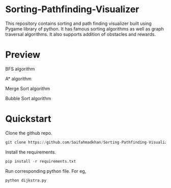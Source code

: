 # Sorting-Pathfinding-Visualizer
This repository contains sorting and path finding visualizer built using Pygame library of python. It has famous sorting algorithms as well as graph traversal algorithms. It also supports addition of obstacles and rewards.

# Preview
BFS algorithm

A* algorithm

Merge Sort algorithm

Bubble Sort algorithm

# Quickstart
Clone the github repo.
```python
git clone https://github.com/Saifahmadkhan/Sorting-Pathfinding-Visualizer
```

Install the requirements.
```python
pip install -r requirements.txt
```

Run corresponding python file. For eg,
```python
python dijkstra.py
```

